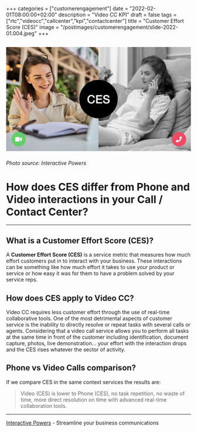 +++
categories = ["customerengagement"]
date = "2022-02-01T08:00:00+02:00"
description = "Video CC KPI"
draft = false
tags = ["rtc","videocc","callcenter","kpi","contactcenter"]
title = "Customer Effort Score (CES)"
image = "/postimages/customerengagement/slide-2022-01.004.jpeg"
+++

![training](/postimages/customerengagement/slide-2022-01.004.jpeg)
-----------
###### Photo source: Interactive Powers

# How does CES differ from Phone and Video interactions in your Call / Contact Center?
--- 

##	What is a Customer Effort Score (CES)?

A **Customer Effort Score (CES)** is a service metric that measures how much effort customers put in to interact with your business. These interactions can be something like how much effort it takes to use your product or service or how easy it was for them to have a problem solved by your service reps.

##	How does CES apply to Video CC?

Video CC requires less customer effort through the use of real-time collaborative tools. One of the most detrimental aspects of customer service is the inability to directly resolve or repeat tasks with several calls or agents. Considering that a video call service allows you to perform all tasks at the same time in front of the customer including identification, document capture, photos, live demonstration... your effort with the interaction drops and the CES rises whatever the sector of activity.

##	Phone vs Video Calls comparison?

If we compare CES in the same context services the results are:  

> Video (CES) is lower to Phone (CES), no task repetition, no waste of time, more direct resolution on time with advanced real-time collaboration tools. 

---
[Interactive Powers](http://www.ivrpowers.com/) - Streamline your business communications